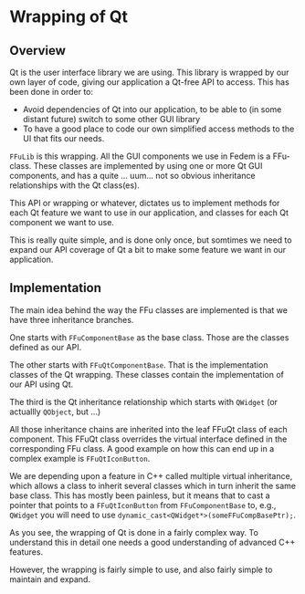 <!---
  SPDX-FileCopyrightText: 2023 SAP SE

  SPDX-License-Identifier: Apache-2.0

  This file is part of FEDEM - https://openfedem.org
--->

# Wrapping of Qt

## Overview

Qt is the user interface library we are using. This library
is wrapped by our own layer of code, giving our application
a Qt-free API to access. This has been done in order to:

* Avoid dependencies of Qt into our application, to be able to
  (in some distant future) switch to some other GUI library
* To have a good place to code our own simplified access methods
  to the UI that fits our needs.

`FFuLib` is this wrapping. All the GUI components we use in Fedem
is a FFu-class. These classes are implemented by using one or more
Qt GUI components, and has a quite ... uum... not so obvious
inheritance relationships with the Qt class(es).

This API or wrapping or whatever, dictates us to implement methods
for each Qt feature we want to use in our application, and classes
for each Qt component we want to use.

This is really quite simple, and is done only once, but somtimes
we need to expand our API coverage of Qt a bit to make some feature
we want in our application.

## Implementation

The main idea behind the way the FFu classes are implemented
is that we have three inheritance branches.

One starts with `FFuComponentBase` as the base class.
Those are the classes defined as our API.

The other starts with `FFuQtComponentBase`. That is the implementation
classes of the Qt wrapping. These classes contain the implementation of
our API using Qt.

The third is the Qt inheritance relationship which starts with `QWidget`
(or actuallly `QObject`, but ...)

All those inheritance chains are inherited into the leaf FFuQt class of
each component. This FFuQt class overrides the virtual interface defined
in the corresponding FFu class. A good example on how this can end up
in a complex example is `FFuQtIconButton`.

We are depending upon a feature in C++ called multiple virtual inheritance,
which allows a class to inherit several classes which in turn inherit the
same base class. This has mostly been painless, but it means that to cast
a pointer that points to a `FFuQtIconButton` from `FFuComponentBase` to, e.g.,
`QWidget` you will need to use `dynamic_cast<QWidget*>(someFFuCompBasePtr);`.

As you see, the wrapping of Qt is done in a fairly complex way. To understand
this in detail one needs a good understanding of advanced C++ features.

However, the wrapping is fairly simple to use,
and also fairly simple to maintain and expand.
